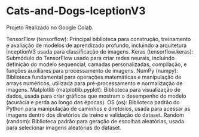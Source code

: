 # Cats-and-Dogs-IceptionV3
Projeto Realizado no Google Colab.

TensorFlow (tensorflow): Principal biblioteca para construção, treinamento e avaliação de modelos de aprendizado profundo, incluindo a arquitetura InceptionV3 usada para classificação de imagens.
Keras (tensorflow.keras): Submódulo do TensorFlow usado para criar redes neurais, incluindo definição do modelo sequencial, camadas personalizadas, compilação, e funções auxiliares para processamento de imagens.
NumPy (numpy): Biblioteca fundamental para operações matemáticas e manipulação de arrays numéricos, utilizada para pré-processamento e normalização de imagens.
Matplotlib (matplotlib.pyplot): Biblioteca para visualização de dados, usada para criar gráficos que mostram o desempenho do modelo (acurácia e perda ao longo das épocas).
OS (os): Biblioteca padrão do Python para manipulação de caminhos e diretórios, usada para acessar as imagens dentro dos diretórios de treino e validação do dataset.
Random (random): Biblioteca padrão para geração de escolhas aleatórias, usada para selecionar imagens aleatórias do dataset.
